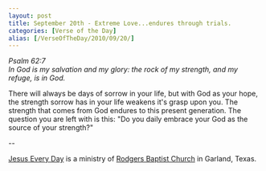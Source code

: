 ```yaml
---
layout: post
title: September 20th - Extreme Love...endures through trials.
categories: [Verse of the Day]
alias: [/VerseOfTheDay/2010/09/20/]
---
```


_Psalm 62:7  
In God is my salvation and my glory: the rock of my strength, and my
refuge, is in God._

There will always be days of sorrow in your life, but with God as
your hope, the strength sorrow has in your life weakens it's grasp
upon you. The strength that comes from God endures to this present
generation. The question you are left with is this: "Do you daily
embrace your God as the source of your strength?"

 --

<a href=http://jesuseveryday.net>Jesus Every Day</a> is a ministry of <a href=http://rodgersbaptist.net>Rodgers Baptist Church</a> in Garland, Texas.
